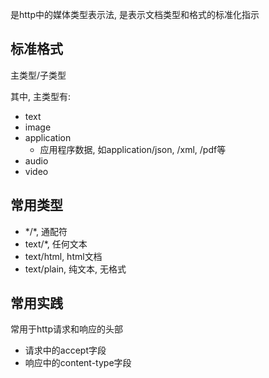 是http中的媒体类型表示法, 是表示文档类型和格式的标准化指示
## 标准格式
主类型/子类型

其中, 主类型有:
- text
- image
- application
	- 应用程序数据, 如application/json, /xml, /pdf等
- audio
- video
## 常用类型
- \*/\*, 通配符
- text/\*, 任何文本
- text/html, html文档
- text/plain, 纯文本, 无格式
## 常用实践
常用于http请求和响应的头部
- 请求中的accept字段
- 响应中的content-type字段